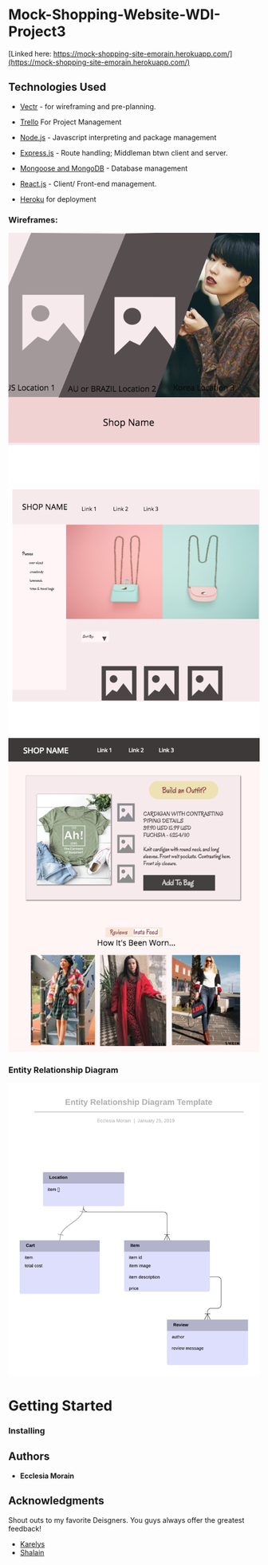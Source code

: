 # Mock-Shopping-Website-WDI-Project3
[Linked here: https://mock-shopping-site-emorain.herokuapp.com/](https://mock-shopping-site-emorain.herokuapp.com/)
## Technologies Used
- [Vectr](http://vectr.com) - for wireframing and pre-planning.
- [Trello](https://trello.com/b/rl9a7dbe/shopping-website-wdi-project-3) For Project Management

- [Node.js](https://nodejs.org/en/) - Javascript interpreting and package management
- [Express.js](https://expressjs.com/) - Route handling; Middleman btwn client and server.
- [Mongoose and MongoDB](https://mongoosejs.com/) - Database management
- [React.js](https://reactjs.org/) - Client/ Front-end management.
- [Heroku](http://heroku.com) for deployment

### Wireframes: 
![Landing Page Wireframe](/wireframes/shop_homepage.png)
![Shopping Page Wireframe](/wireframes/shopping_page.png)
![Shopping Page Wireframe](/wireframes/item_page.png)

### Entity Relationship Diagram 
![ERD](/wireframes/erd_template.png)

# Getting Started

### Installing


## Authors

* **Ecclesia Morain** 

## Acknowledgments
Shout outs to my favorite Deisgners. You guys always offer the greatest feedback!
* [Karelys](https://github.com/karelyssouto)
* [Shalain](https://github.com/shalaind)
